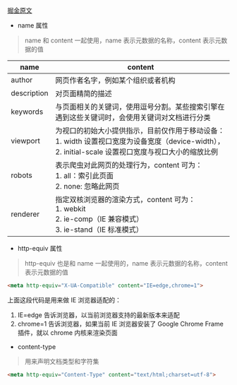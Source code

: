 [掘金原文](https://juejin.cn/post/7089271039842058253?searchId=20240325092953DDC0218125331A81F146)

* name 属性
>name 和 content 一起使用，name 表示元数据的名称，content 表示元数据的值

name | content
-|-
author |网页作者名字，例如某个组织或者机构
description | 对页面精简的描述
keywords | 与页面相关的关键词，使用逗号分割。某些搜索引擎在遇到这些关键词时，会使用关键词对文档进行分类
viewport | 为视口的初始大小提供指示，目前仅作用于移动设备：<br>1. width 设置视口宽度为设备宽度（device-width），<br>2. initial-scale 设置视口宽度与视口大小的缩放比例
robots | 表示爬虫对此网页的处理行为，content 可为：<br>1. all：索引此页面<br>2. none: 忽略此网页
renderer | 指定双核浏览器的渲染方式，content 可为：<br>1. webkit<br>2. ie-comp（IE 兼容模式）<br>3. ie-stand（IE 标准模式）

* http-equiv 属性
>http-equiv 也是和 name 一起使用的，name 表示元数据的名称，content 表示元数据的值

```html
<meta http-equiv="X-UA-Compatible" content="IE=edge,chrome=1">
```
上面这段代码是用来做 IE 浏览器适配的：
1. IE=edge 告诉浏览器，以当前浏览器支持的最新版本来适配
2. chrome=1 告诉浏览器，如果当前 IE 浏览器安装了 Google Chrome Frame 插件，就以 chrome 内核来渲染页面

* content-type 
>用来声明文档类型和字符集

```html
<meta http-equiv="Content-Type" content="text/html;charset=utf-8">
```